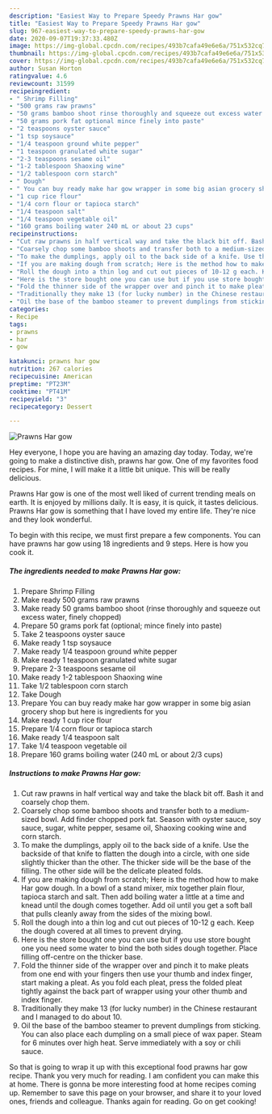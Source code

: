 ```yaml
---
description: "Easiest Way to Prepare Speedy Prawns Har gow"
title: "Easiest Way to Prepare Speedy Prawns Har gow"
slug: 967-easiest-way-to-prepare-speedy-prawns-har-gow
date: 2020-09-07T19:37:33.480Z
image: https://img-global.cpcdn.com/recipes/493b7cafa49e6e6a/751x532cq70/prawns-har-gow-recipe-main-photo.jpg
thumbnail: https://img-global.cpcdn.com/recipes/493b7cafa49e6e6a/751x532cq70/prawns-har-gow-recipe-main-photo.jpg
cover: https://img-global.cpcdn.com/recipes/493b7cafa49e6e6a/751x532cq70/prawns-har-gow-recipe-main-photo.jpg
author: Susan Horton
ratingvalue: 4.6
reviewcount: 31599
recipeingredient:
- " Shrimp Filling"
- "500 grams raw prawns"
- "50 grams bamboo shoot rinse thoroughly and squeeze out excess water finely chopped"
- "50 grams pork fat optional mince finely into paste"
- "2 teaspoons oyster sauce"
- "1 tsp soysauce"
- "1/4 teaspoon ground white pepper"
- "1 teaspoon granulated white sugar"
- "2-3 teaspoons sesame oil"
- "1-2 tablespoon Shaoxing wine"
- "1/2 tablespoon corn starch"
- " Dough"
- " You can buy ready make har gow wrapper in some big asian grocery shop but here is ingredients for you"
- "1 cup rice flour"
- "1/4 corn flour or tapioca starch"
- "1/4 teaspoon salt"
- "1/4 teaspoon vegetable oil"
- "160 grams boiling water 240 mL or about 23 cups"
recipeinstructions:
- "Cut raw prawns in half vertical way and take the black bit off. Bash it and coarsely chop them."
- "Coarsely chop some bamboo shoots and transfer both to a medium-sized bowl. Add finder chopped pork fat. Season with oyster sauce, soy sauce, sugar, white pepper, sesame oil, Shaoxing cooking wine and corn starch."
- "To make the dumplings, apply oil to the back side of a knife. Use the backside of that knife to flatten the dough into a circle, with one side slightly thicker than the other. The thicker side will be the base of the filling. The other side will be the delicate pleated folds."
- "If you are making dough from scratch; Here is the method how to make Har gow dough. In a bowl of a stand mixer, mix together plain flour, tapioca starch and salt. Then add boiling water a little at a time and knead until the dough comes together. Add oil until you get a soft ball that pulls cleanly away from the sides of the mixing bowl."
- "Roll the dough into a thin log and cut out pieces of 10-12 g each. Keep the dough covered at all times to prevent drying."
- "Here is the store bought one you can use but if you use store bought one you need some water to bind the both sides dough together. Place filling off-centre on the thicker base."
- "Fold the thinner side of the wrapper over and pinch it to make pleats from one end with your fingers then use your thumb and index finger, start making a pleat. As you fold each pleat, press the folded pleat tightly against the back part of wrapper using your other thumb and index finger."
- "Traditionally they make 13 (for lucky number) in the Chinese restaurant and I managed to do about 10."
- "Oil the base of the bamboo steamer to prevent dumplings from sticking. You can also place each dumpling on a small piece of wax paper. Steam for 6 minutes over high heat. Serve immediately with a soy or chili sauce."
categories:
- Recipe
tags:
- prawns
- har
- gow

katakunci: prawns har gow 
nutrition: 267 calories
recipecuisine: American
preptime: "PT23M"
cooktime: "PT41M"
recipeyield: "3"
recipecategory: Dessert

---
```



![Prawns Har gow](https://img-global.cpcdn.com/recipes/493b7cafa49e6e6a/751x532cq70/prawns-har-gow-recipe-main-photo.jpg)

Hey everyone, I hope you are having an amazing day today. Today, we're going to make a distinctive dish, prawns har gow. One of my favorites food recipes. For mine, I will make it a little bit unique. This will be really delicious.

Prawns Har gow is one of the most well liked of current trending meals on earth. It is enjoyed by millions daily. It is easy, it is quick, it tastes delicious. Prawns Har gow is something that I have loved my entire life. They're nice and they look wonderful.




To begin with this recipe, we must first prepare a few components. You can have prawns har gow using 18 ingredients and 9 steps. Here is how you cook it.

<!--inarticleads1-->

##### The ingredients needed to make Prawns Har gow:

1. Prepare  Shrimp Filling
1. Make ready 500 grams raw prawns
1. Make ready 50 grams bamboo shoot (rinse thoroughly and squeeze out excess water, finely chopped)
1. Prepare 50 grams pork fat (optional; mince finely into paste)
1. Take 2 teaspoons oyster sauce
1. Make ready 1 tsp soysauce
1. Make ready 1/4 teaspoon ground white pepper
1. Make ready 1 teaspoon granulated white sugar
1. Prepare 2-3 teaspoons sesame oil
1. Make ready 1-2 tablespoon Shaoxing wine
1. Take 1/2 tablespoon corn starch
1. Take  Dough
1. Prepare  You can buy ready make har gow wrapper in some big asian grocery shop but here is ingredients for you
1. Make ready 1 cup rice flour
1. Prepare 1/4 corn flour or tapioca starch
1. Make ready 1/4 teaspoon salt
1. Take 1/4 teaspoon vegetable oil
1. Prepare 160 grams boiling water (240 mL or about 2/3 cups)




<!--inarticleads2-->

##### Instructions to make Prawns Har gow:

1. Cut raw prawns in half vertical way and take the black bit off. Bash it and coarsely chop them.
1. Coarsely chop some bamboo shoots and transfer both to a medium-sized bowl. Add finder chopped pork fat. Season with oyster sauce, soy sauce, sugar, white pepper, sesame oil, Shaoxing cooking wine and corn starch.
1. To make the dumplings, apply oil to the back side of a knife. Use the backside of that knife to flatten the dough into a circle, with one side slightly thicker than the other. The thicker side will be the base of the filling. The other side will be the delicate pleated folds.
1. If you are making dough from scratch; Here is the method how to make Har gow dough. In a bowl of a stand mixer, mix together plain flour, tapioca starch and salt. Then add boiling water a little at a time and knead until the dough comes together. Add oil until you get a soft ball that pulls cleanly away from the sides of the mixing bowl.
1. Roll the dough into a thin log and cut out pieces of 10-12 g each. Keep the dough covered at all times to prevent drying.
1. Here is the store bought one you can use but if you use store bought one you need some water to bind the both sides dough together. Place filling off-centre on the thicker base.
1. Fold the thinner side of the wrapper over and pinch it to make pleats from one end with your fingers then use your thumb and index finger, start making a pleat. As you fold each pleat, press the folded pleat tightly against the back part of wrapper using your other thumb and index finger.
1. Traditionally they make 13 (for lucky number) in the Chinese restaurant and I managed to do about 10.
1. Oil the base of the bamboo steamer to prevent dumplings from sticking. You can also place each dumpling on a small piece of wax paper. Steam for 6 minutes over high heat. Serve immediately with a soy or chili sauce.




So that is going to wrap it up with this exceptional food prawns har gow recipe. Thank you very much for reading. I am confident you can make this at home. There is gonna be more interesting food at home recipes coming up. Remember to save this page on your browser, and share it to your loved ones, friends and colleague. Thanks again for reading. Go on get cooking!
